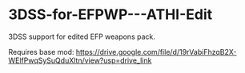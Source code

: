 # 3DSS-for-EFPWP---ATHI-Edit
3DSS support for edited EFP weapons pack. 

Requires base mod: https://drive.google.com/file/d/19rVabiFhzqB2X-WElfPwqSySuQduXltn/view?usp=drive_link
